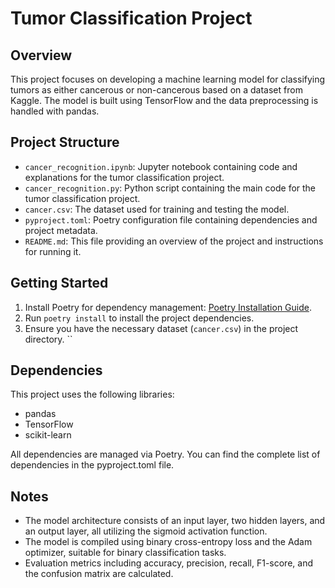 # Tumor Classification Project

## Overview

This project focuses on developing a machine learning model for classifying tumors as either cancerous or non-cancerous based on a dataset from Kaggle. The model is built using TensorFlow and the data preprocessing is handled with pandas.

## Project Structure

- `cancer_recognition.ipynb`: Jupyter notebook containing code and explanations for the tumor classification project.
- `cancer_recognition.py`: Python script containing the main code for the tumor classification project.
- `cancer.csv`: The dataset used for training and testing the model.
- `pyproject.toml`: Poetry configuration file containing dependencies and project metadata.
- `README.md`: This file providing an overview of the project and instructions for running it.


## Getting Started
1. Install Poetry for dependency management: [Poetry Installation Guide](https://python-poetry.org/docs/#installation).
2. Run `poetry install` to install the project dependencies.
3. Ensure you have the necessary dataset (`cancer.csv`) in the project directory.
``


## Dependencies

This project uses the following libraries:

- pandas
- TensorFlow
- scikit-learn

All dependencies are managed via Poetry. You can find the complete list of dependencies in the pyproject.toml file.

## Notes

- The model architecture consists of an input layer, two hidden layers, and an output layer, all utilizing the sigmoid activation function.
- The model is compiled using binary cross-entropy loss and the Adam optimizer, suitable for binary classification tasks.
- Evaluation metrics including accuracy, precision, recall, F1-score, and the confusion matrix are calculated.
